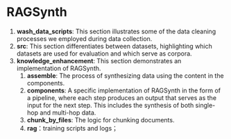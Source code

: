 # RAGSynth


1. **wash_data_scripts**: This section illustrates some of the data cleaning processes we employed during data collection.
2. **src**: This section differentiates between datasets, highlighting which datasets are used for evaluation and which serve as corpora.
3. **knowledge_enhancement**: This section demonstrates an implementation of RAGSynth.
   1. **assemble**: The process of synthesizing data using the content in the components.
   2. **components**: A specific implementation of RAGSynth in the form of a pipeline, where each step produces an output that serves as the input for the next step. This includes the synthesis of both single-hop and multi-hop data.
   3. **chunk_by_files**: The logic for chunking documents.
   4. **rag**：training scripts and logs；